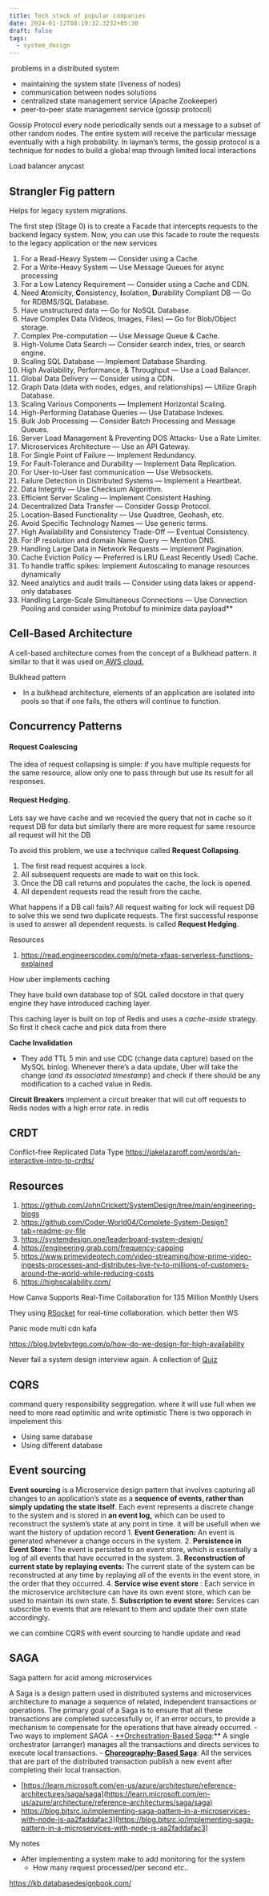 ```yaml
---
title: Tech stack of popular companies
date: 2024-01-12T08:19:32.3232+05:30
draft: false
tags:
  - system_design
---
```



 problems in a distributed system 
- maintaining the system state (liveness of nodes)
- communication between nodes
solutions
- centralized state management service (Apache Zookeeper)
- peer-to-peer state management service  (gossip protocol)

Gossip Protocol 
every node periodically sends out a message to a subset of other random nodes. The entire system will receive the particular message eventually with a high probability. In layman’s terms, the gossip protocol is a technique for nodes to build a global map through limited local interactions



Load balancer anycast

## Strangler Fig pattern

Helps for legacy system migrations.

The first step (Stage 0) is to create a Facade that intercepts requests to the backend legacy system. Now, you can use this facade to route the requests to the legacy application or the new services



1. For a Read-Heavy System — Consider using a Cache.  
2. For a Write-Heavy System — Use Message Queues for async processing  
3. For a Low Latency Requirement — Consider using a Cache and CDN.  
4. Need 𝐀tomicity, 𝐂onsistency, 𝐈solation, 𝐃urability Compliant DB — Go for RDBMS/SQL Database.  
5. Have unstructured data — Go for NoSQL Database.  
6. Have Complex Data (Videos, Images, Files) — Go for Blob/Object storage.  
7. Complex Pre-computation — Use Message Queue & Cache.  
8. High-Volume Data Search — Consider search index, tries, or search engine.  
9. Scaling SQL Database — Implement Database Sharding.  
10. High Availability, Performance, & Throughput — Use a Load Balancer.  
11. Global Data Delivery — Consider using a CDN.  
12. Graph Data (data with nodes, edges, and relationships) — Utilize Graph Database.  
13. Scaling Various Components — Implement Horizontal Scaling.  
14. High-Performing Database Queries — Use Database Indexes.  
15. Bulk Job Processing — Consider Batch Processing and Message Queues.  
16. Server Load Management & Preventing DOS Attacks- Use a Rate Limiter.
17. Microservices Architecture — Use an API Gateway.  
18. For Single Point of Failure — Implement Redundancy.  
19. For Fault-Tolerance and Durability — Implement Data Replication.  
20. For User-to-User fast communication — Use Websockets.  
21. Failure Detection in Distributed Systems — Implement a Heartbeat.  
22. Data Integrity — Use Checksum Algorithm.  
23. Efficient Server Scaling — Implement Consistent Hashing.  
24. Decentralized Data Transfer — Consider Gossip Protocol.  
25. Location-Based Functionality — Use Quadtree, Geohash, etc.  
26. Avoid Specific Technology Names — Use generic terms.  
27. High Availability and Consistency Trade-Off — Eventual Consistency.  
28. For IP resolution and domain Name Query — Mention DNS.  
29. Handling Large Data in Network Requests — Implement Pagination.  
30. Cache Eviction Policy — Preferred is LRU (Least Recently Used) Cache.  
31. To handle traffic spikes: Implement Autoscaling to manage resources dynamically  
32. Need analytics and audit trails — Consider using data lakes or append-only databases  
33. Handling Large-Scale Simultaneous Connections — Use Connection Pooling and consider using Protobuf to minimize data payload**

##  Cell-Based Architecture

A cell-based architecture comes from the concept of a Bulkhead pattern. it simllar to that it was used on[ AWS cloud.](https://docs.aws.amazon.com/wellarchitected/latest/reducing-scope-of-impact-with-cell-based-architecture/what-is-a-cell-based-architecture.html) 

Bulkhead pattern
-  In a bulkhead architecture, elements of an application are isolated into pools so that if one fails, the others will continue to function.

## Concurrency Patterns
#### Request Coalescing
The idea of request collapsing is simple: if you have multiple requests for the same resource, allow only one to pass through but use its result for all responses.

#### **Request Hedging**.

Lets say we have cache and we recevied the query that not in cache so it request DB for data but similarly there are more request for same resource all request will hit the DB

To avoid this problem, we use a technique called **Request Collapsing**.

1. The first read request acquires a lock.
2. All subsequent requests are made to wait on this lock.
3. Once the DB call returns and populates the cache, the lock is opened.
4. All dependent requests read the result from the cache.

What happens if a DB call fails? All request waiting for lock will request DB to solve this we send two duplicate requests. The first successful response is used to answer all dependent requests. is called **Request Hedging**.



Resources
1. https://read.engineerscodex.com/p/meta-xfaas-serverless-functions-explained 




How uber implements caching

They have build own database top of SQL called docstore in that query engine they have introduced caching layer. 

This caching layer is built on top of Redis and uses a _cache-aside_ strategy.
So first it check cache and pick data from there

**Cache Invalidation**
- They add TTL 5 min and use CDC (change data capture) based on the MySQL binlog. Whenever there’s a data update, Uber will take the change (_and its associated timestamp_) and check if there should be any modification to a cached value in Redis.

**Circuit Breakers**
implement a circuit breaker that will cut off requests to Redis nodes with a high error rate. in redis


## CRDT
Conflict-free Replicated Data Type 
https://jakelazaroff.com/words/an-interactive-intro-to-crdts/  
## Resources
1.  https://github.com/JohnCrickett/SystemDesign/tree/main/engineering-blogs
2. https://github.com/Coder-World04/Complete-System-Design?tab=readme-ov-file
3. https://systemdesign.one/leaderboard-system-design/
4. https://engineering.grab.com/frequency-capping
5. https://www.primevideotech.com/video-streaming/how-prime-video-ingests-processes-and-distributes-live-tv-to-millions-of-customers-around-the-world-while-reducing-costs
6. https://highscalability.com/



How Canva Supports Real-Time Collaboration for 135 Million Monthly Users

They using  [RSocket](https://rsocket.io/) for real-time collaboration. which better then WS



Panic mode 
multi cdn
kafa


https://blog.bytebytego.com/p/how-do-we-design-for-high-availability


 Never fail a system design interview again. A collection of [Quiz](https://www.swequiz.com/)


## CQRS

command query responsibility seggregation. where it will use full when we need to more read optimitic and write optimistic There is two opporach in impelement this
- Using same database
- Using different database 


## Event sourcing

**Event sourcing** is a Microservice design pattern that involves capturing all changes to an application’s state as a **sequence of events, rather than simply updating the state itself**. Each event represents a discrete change to the system and is stored in **an event log,** which can be used to reconstruct the system’s state at any point in time. it will be usefull when we want the history of updation record
	1. **Event Generation:** An event is generated whenever a change occurs in the system.
	2. **Persistence in Event Store:** The event is persisted to an event store, which is essentially a log of all events that have occurred in the system.
	3. **Reconstruction of current state by replaying events:** The current state of the system can be reconstructed at any time by replaying all of the events in the event store, in the order that they occurred.
	4. **Service wise event store** : Each service in the microservice architecture can have its own event store, which can be used to maintain its own state.
	5. **Subscription to event store:** Services can subscribe to events that are relevant to them and update their own state accordingly.

we can combine CQRS with event sourcing to handle update and read

## SAGA
 
 Saga pattern for acid among microservices
    
A Saga is a design pattern used in distributed systems and microservices architecture to manage a sequence of related, independent transactions or operations. The primary goal of a Saga is to ensure that all these transactions are completed successfully or, if an error occurs, to provide a mechanism to compensate for the operations that have already occurred.
    - Two ways to implement SAGA
        - [**Orchestration-Based Saga](https://blog.bitsrc.io/how-to-use-saga-pattern-in-microservices-9eaadde79748#:~:text=1.%20Orchestration%2DBased%20Saga):** A single orchestrator (arranger) manages all the transactions and directs services to execute local transactions.
        - [**Choreography-Based Saga**](https://blog.bitsrc.io/how-to-use-saga-pattern-in-microservices-9eaadde79748#:~:text=2.%20Choreography%2DBased%20Saga): All the services that are part of the distributed transaction publish a new event after completing their local transaction.
    
-  [https://learn.microsoft.com/en-us/azure/architecture/reference-architectures/saga/saga](https://learn.microsoft.com/en-us/azure/architecture/reference-architectures/saga/saga)
- https://blog.bitsrc.io/implementing-saga-pattern-in-a-microservices-with-node-js-aa2faddafac3](https://blog.bitsrc.io/implementing-saga-pattern-in-a-microservices-with-node-js-aa2faddafac3)

My notes
- After implementing a system make to add monitoring for the system
	- How many request processed/per second etc..







https://kb.databasedesignbook.com/ 